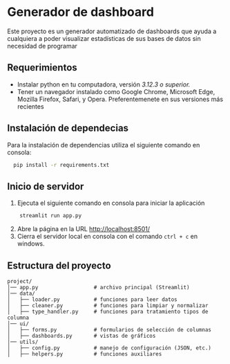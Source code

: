 # Generador de dashboard
Este proyecto es un generador automatizado de dashboards que ayuda a cualquiera a poder visualizar estadísticas de sus bases de datos sin necesidad de programar

## Requerimientos
- Instalar python en tu computadora, versión *3.12.3 o superior.* 
- Tener un navegador instalado como Google Chrome, Microsoft Edge, Mozilla Firefox, Safari, y Opera. Preferentemenete en sus versiones más recientes
## Instalación de dependecias
Para la instalación de dependencias utiliza el siguiente comando en consola:
```bash
  pip install -r requirements.txt
```
## Inicio de servidor
1. Ejecuta el siguiente comando en consola para iniciar la aplicación
```bash
    streamlit run app.py
```
2. Abre la página en la URL [http://localhost:8501/](http://localhost:8501/)
3. Cierra el servidor local en consola con el comando `ctrl + c` en windows.

## Estructura del proyecto 

```
project/
│── app.py                  # archivo principal (Streamlit)
│── data/
│   ├── loader.py           # funciones para leer datos
│   ├── cleaner.py          # funciones para limpiar y normalizar
│   ├── type_handler.py     # funciones para tratamiento tipos de columna
│── ui/
│   ├── forms.py            # formularios de selección de columnas
│   ├── dashboards.py       # vistas de gráficos
│── utils/
│   ├── config.py           # manejo de configuración (JSON, etc.)
│   ├── helpers.py          # funciones auxiliares

```


